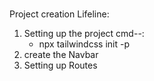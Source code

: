 #

Project creation Lifeline:

1. Setting up the project
   cmd--:
   - npx tailwindcss init -p
2. create the Navbar
3. Setting up Routes
